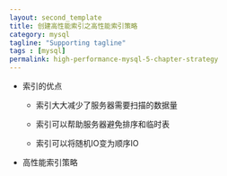 ```yaml
---
layout: second_template
title: 创建高性能索引之高性能索引策略
category: mysql
tagline: "Supporting tagline"
tags : [mysql]
permalink: high-performance-mysql-5-chapter-strategy
---
```


* 索引的优点
	
	- 索引大大减少了服务器需要扫描的数据量

	- 索引可以帮助服务器避免排序和临时表

	- 索引可以将随机IO变为顺序IO

* 高性能索引策略